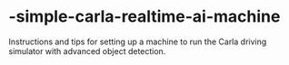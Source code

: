 # -simple-carla-realtime-ai-machine
Instructions and tips for setting up a machine to run the Carla driving simulator with advanced object detection.
